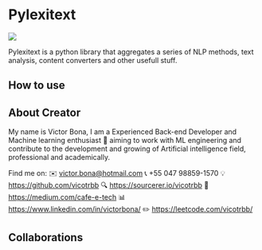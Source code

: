 # Pylexitext

<img src="https://img.shields.io/github/issues/vicotrbb/pylexitext">

Pylexitext is a python library that aggregates a series of NLP methods, text analysis, content converters and other usefull stuff. 

## How to use

## About Creator

My name is Victor Bona, I am a Experienced Back-end Developer and Machine learning enthusiast 🧠 aiming to work with ML engineering and contribute to the development and growing of Artificial intelligence field, professional and academically.

Find me on:
✉️ victor.bona@hotmail.com
📞 +55 047 98859-1570
💡 https://github.com/vicotrbb
🔍 https://sourcerer.io/vicotrbb
📝 https://medium.com/cafe-e-tech
📊 https://www.linkedin.com/in/victorbona/
✏️ https://leetcode.com/vicotrbb/ 

## Collaborations
